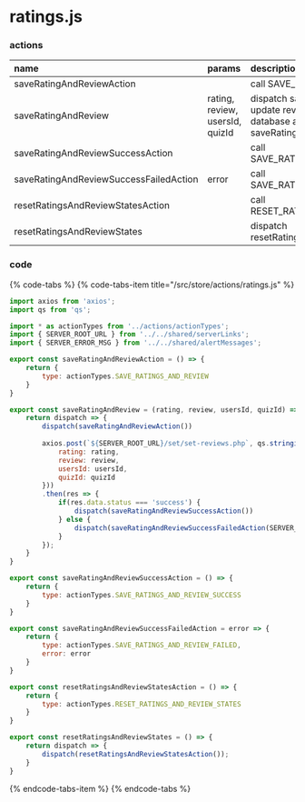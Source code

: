 # ratings.js

### actions

| name | params | description |
| :--- | :--- | :--- |
| saveRatingAndReviewAction |  | call SAVE\_RATINGS\_AND\_REVIEW |
| saveRatingAndReview | rating, review, usersId, quizId | dispatch saveRatingAndReviewAction, update reviews for the quiz in the database and on success dispatch saveRatingAndReviewSuccessAction |
| saveRatingAndReviewSuccessAction |  | call SAVE\_RATINGS\_AND\_REVIEW\_SUCCESS |
| saveRatingAndReviewSuccessFailedAction | error | call SAVE\_RATINGS\_AND\_REVIEW\_FAILED |
| resetRatingsAndReviewStatesAction |  | call RESET\_RATINGS\_AND\_REVIEW\_STATES |
| resetRatingsAndReviewStates |  | dispatch resetRatingsAndReviewStatesAction |



### code

{% code-tabs %}
{% code-tabs-item title="/src/store/actions/ratings.js" %}
```javascript
import axios from 'axios';
import qs from 'qs';

import * as actionTypes from '../actions/actionTypes';
import { SERVER_ROOT_URL } from '../../shared/serverLinks';
import { SERVER_ERROR_MSG } from '../../shared/alertMessages';

export const saveRatingAndReviewAction = () => {
    return {
        type: actionTypes.SAVE_RATINGS_AND_REVIEW        
    }
}

export const saveRatingAndReview = (rating, review, usersId, quizId) => {
    return dispatch => {
        dispatch(saveRatingAndReviewAction())
        
        axios.post(`${SERVER_ROOT_URL}/set/set-reviews.php`, qs.stringify({
            rating: rating,
            review: review,
            usersId: usersId,
            quizId: quizId
        }))
        .then(res => {
            if(res.data.status === 'success') {
                dispatch(saveRatingAndReviewSuccessAction())
            } else {
                dispatch(saveRatingAndReviewSuccessFailedAction(SERVER_ERROR_MSG));
            }
        });
    }
}

export const saveRatingAndReviewSuccessAction = () => {
    return {
        type: actionTypes.SAVE_RATINGS_AND_REVIEW_SUCCESS
    }
}

export const saveRatingAndReviewSuccessFailedAction = error => {
    return {
        type: actionTypes.SAVE_RATINGS_AND_REVIEW_FAILED,
        error: error
    }
}

export const resetRatingsAndReviewStatesAction = () => {
    return {
        type: actionTypes.RESET_RATINGS_AND_REVIEW_STATES
    }
}

export const resetRatingsAndReviewStates = () => {
    return dispatch => {
        dispatch(resetRatingsAndReviewStatesAction());
    }
}
```
{% endcode-tabs-item %}
{% endcode-tabs %}

